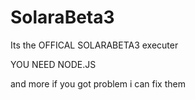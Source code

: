 # SolaraBeta3
Its the OFFICAL SOLARABETA3 executer


YOU NEED NODE.JS

and more if you got problem i can fix them
